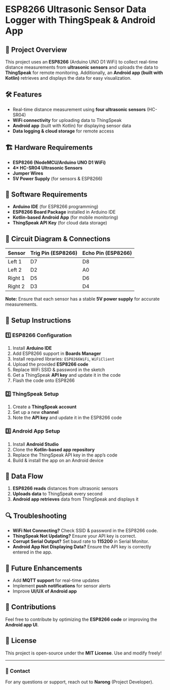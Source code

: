 # ESP8266 Ultrasonic Sensor Data Logger with ThingSpeak & Android App

## 📌 Project Overview
This project uses an **ESP8266** (Arduino UNO D1 WiFi) to collect real-time distance measurements from **ultrasonic sensors** and uploads the data to **ThingSpeak** for remote monitoring. Additionally, an **Android app (built with Kotlin)** retrieves and displays the data for easy visualization.

## 🛠 Features
- Real-time distance measurement using **four ultrasonic sensors** (HC-SR04)
- **WiFi connectivity** for uploading data to ThingSpeak
- **Android app** (built with Kotlin) for displaying sensor data
- **Data logging & cloud storage** for remote access

## 🏗 Hardware Requirements
- **ESP8266 (NodeMCU/Arduino UNO D1 WiFi)**
- **4× HC-SR04 Ultrasonic Sensors**
- **Jumper Wires**
- **5V Power Supply** (for sensors & ESP8266)

## 📲 Software Requirements
- **Arduino IDE** (for ESP8266 programming)
- **ESP8266 Board Package** installed in Arduino IDE
- **Kotlin-based Android App** (for mobile monitoring)
- **ThingSpeak API Key** (for cloud data storage)

## 🔧 Circuit Diagram & Connections
| Sensor | Trig Pin (ESP8266) | Echo Pin (ESP8266) |
|--------|-------------------|-------------------|
| Left 1 | D7 | D8 |
| Left 2 | D2 | A0 |
| Right 1 | D5 | D6 |
| Right 2 | D3 | D4 |

**Note:** Ensure that each sensor has a stable **5V power supply** for accurate measurements.

## 🚀 Setup Instructions
### 1️⃣ ESP8266 Configuration
1. Install **Arduino IDE**
2. Add ESP8266 support in **Boards Manager**
3. Install required libraries: `ESP8266WiFi`, `WiFiClient`
4. Upload the provided **ESP8266 code**
5. Replace WiFi SSID & password in the sketch
6. Get a ThingSpeak **API key** and update it in the code
7. Flash the code onto ESP8266

### 2️⃣ ThingSpeak Setup
1. Create a **ThingSpeak account**
2. Set up a new **channel**
3. Note the **API key** and update it in the ESP8266 code

### 3️⃣ Android App Setup
1. Install **Android Studio**
2. Clone the **Kotlin-based app repository**
3. Replace the ThingSpeak API key in the app’s code
4. Build & install the app on an Android device

## 📡 Data Flow
1. **ESP8266 reads** distances from ultrasonic sensors
2. **Uploads data** to ThingSpeak every second
3. **Android app retrieves** data from ThingSpeak and displays it

## 🔍 Troubleshooting
- **WiFi Not Connecting?** Check SSID & password in the ESP8266 code.
- **ThingSpeak Not Updating?** Ensure your API key is correct.
- **Corrupt Serial Output?** Set baud rate to **115200** in Serial Monitor.
- **Android App Not Displaying Data?** Ensure the API key is correctly entered in the app.

## 📌 Future Enhancements
- Add **MQTT support** for real-time updates
- Implement **push notifications** for sensor alerts
- Improve **UI/UX of Android app**

## 🤝 Contributions
Feel free to contribute by optimizing the **ESP8266 code** or improving the **Android app UI**.

## 📜 License
This project is open-source under the **MIT License**. Use and modify freely!

---

### 📧 Contact
For any questions or support, reach out to **Narong** (Project Developer).

